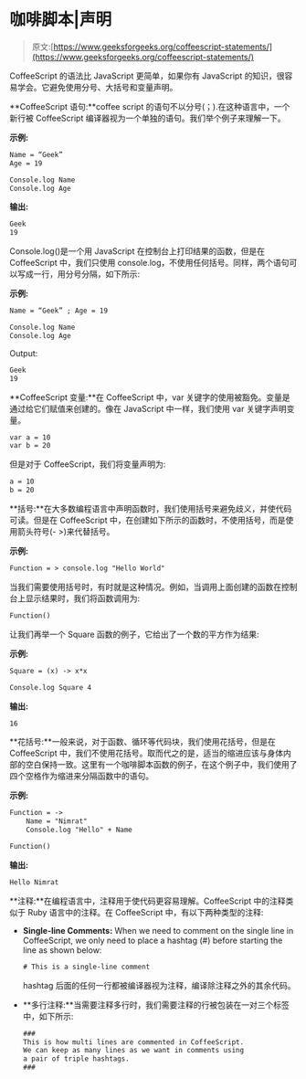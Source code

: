 # 咖啡脚本|声明

> 原文:[https://www.geeksforgeeks.org/coffeescript-statements/](https://www.geeksforgeeks.org/coffeescript-statements/)

CoffeeScript 的语法比 JavaScript 更简单，如果你有 JavaScript 的知识，很容易学会。它避免使用分号、大括号和变量声明。

**CoffeeScript 语句:**coffee script 的语句不以分号(；).在这种语言中，一个新行被 CoffeeScript 编译器视为一个单独的语句。我们举个例子来理解一下。

**示例:**

```html
Name = “Geek”
Age = 19

Console.log Name
Console.log Age
```

**输出:**

```html
Geek
19
```

Console.log()是一个用 JavaScript 在控制台上打印结果的函数，但是在 CoffeeScript 中，我们只使用 console.log，不使用任何括号。同样，两个语句可以写成一行，用分号分隔，如下所示:

**示例:**

```html
Name = “Geek” ; Age = 19

Console.log Name
Console.log Age
```

Output:

```html
Geek
19
```

**CoffeeScript 变量:**在 CoffeeScript 中，var 关键字的使用被豁免。变量是通过给它们赋值来创建的。像在 JavaScript 中一样，我们使用 var 关键字声明变量。

```html
var a = 10
var b = 20

```

但是对于 CoffeeScript，我们将变量声明为:

```html
a = 10
b = 20

```

**括号:**在大多数编程语言中声明函数时，我们使用括号来避免歧义，并使代码可读。但是在 CoffeeScript 中，在创建如下所示的函数时，不使用括号，而是使用箭头符号(- >)来代替括号。

**示例:**

```html
Function = > console.log "Hello World"
```

当我们需要使用括号时，有时就是这种情况。例如，当调用上面创建的函数在控制台上显示结果时，我们将函数调用为:

```html
Function()  

```

让我们再举一个 Square 函数的例子，它给出了一个数的平方作为结果:

**示例:**

```html
Square = (x) -> x*x

Console.log Square 4
```

**输出:**

```html
16
```

**花括号:**一般来说，对于函数、循环等代码块，我们使用花括号，但是在 CoffeeScript 中，我们不使用花括号。取而代之的是，适当的缩进应该与身体内部的空白保持一致。这里有一个咖啡脚本函数的例子，在这个例子中，我们使用了四个空格作为缩进来分隔函数中的语句。

**示例:**

```html
Function = ->
    Name = "Nimrat"
    Console.log "Hello" + Name

Function()
```

**输出:**

```html
Hello Nimrat
```

**注释:**在编程语言中，注释用于使代码更容易理解。CoffeeScript 中的注释类似于 Ruby 语言中的注释。在 CoffeeScript 中，有以下两种类型的注释:

*   **Single-line Comments:** When we need to comment on the single line in CoffeeScript, we only need to place a hashtag (#) before starting the line as shown below:

    ```html
    # This is a single-line comment
    ```

    hashtag 后面的任何一行都被编译器视为注释，编译除注释之外的其余代码。

*   **多行注释:**当需要注释多行时，我们需要注释的行被包装在一对三个标签中，如下所示:

    ```html
    ###
    This is how multi lines are commented in CoffeeScript. 
    We can keep as many lines as we want in comments using
    a pair of triple hashtags.
    ###
    ```